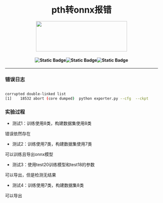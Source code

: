 # <div align='center'> pth转onnx报错 </div>
  
<div align = "center"> <img src="https://pic.imgdb.cn/item/65dc5dfc9f345e8d03446103.png" height=100 width=300> </div>

#### <p align = "center">![Static Badge](https://img.shields.io/badge/mayufeng-blue?style=flat&label=Author)![Static Badge](https://img.shields.io/badge/2024/05/21-blue?style=flat&label=CreateTime)![Static Badge](https://img.shields.io/badge/97357473@qq\.com\-blue?style=flat&label=Email)</p>

---

### 错误日志

```bash

corrupted double-linked list
[1]    18532 abort (core dumped)  python exporter.py --cfg  --ckpt

```

### 实验过程

- 测试1：训练使用8类，构建数据集使用8类

错误依然存在

- 测试2：训练使用7类，构建数据集使用7类

可以训练且导出onnx模型

- 测试3：使用test20训练模型和test18的参数

可以导出，但是检测无结果

- 测试4：训练使用7类，构建数据集8类

可以导出
